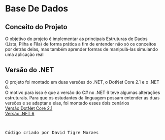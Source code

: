 # Base De Dados

## Conceito do Projeto
O objetivo do projeto é implementar as principais Estruturas de Dados (Lista, Pilha e Fila) de forma prática a fim de entender não só os conceitos por detrás delas, mas também aprender formas de manipulá-las simulando uma aplicação real

## Versão do .NET
O projeto foi montado em duas versões do .NET, o DotNet Core 2.1 e o .NET 6.
<br />
O motivo para isso é que a versão do C# no .NET 6 teve algumas alterações estruturais. Para que os estudantes da linguagem possam entender as duas versões e se adaptar a elas, foi montado esses dois cenários
<br />
[Versão DotNet Core 2.1](NetCore2.1/BaseDeDados)
<br />
[Versão .NET 6](Net6.1/BaseDeDados)

<br />
<pre>Código criado por David Tigre Moraes</pre>
